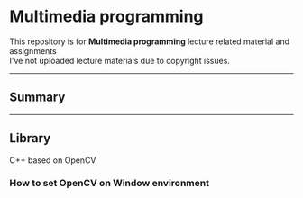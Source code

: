 # Multimedia programming

This repository is for **Multimedia programming** lecture related material and assignments  
I've not uploaded lecture materials due to copyright issues.  

---
## Summary
---

## Library
C++ based on OpenCV  

### How to set OpenCV on Window environment



